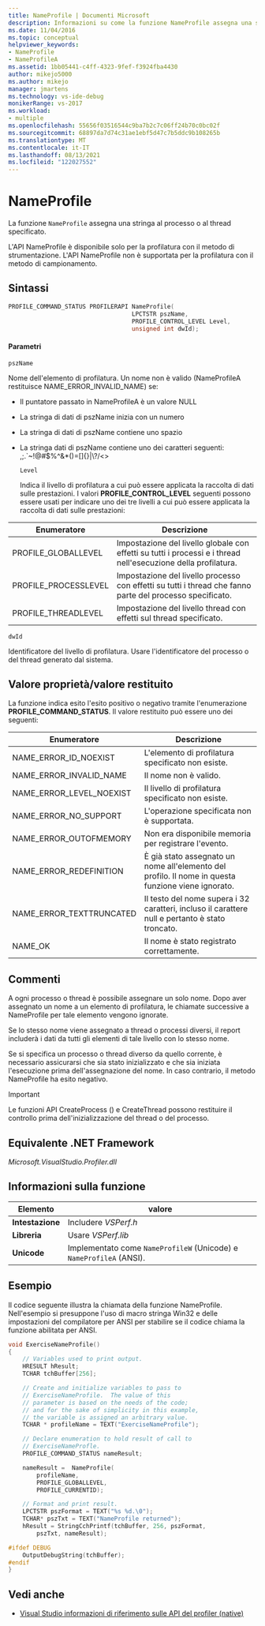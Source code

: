 ```yaml
---
title: NameProfile | Documenti Microsoft
description: Informazioni su come la funzione NameProfile assegna una stringa al processo o al thread specificato. Inoltre, l'API NameProfile è disponibile solo per la profilatura della strumentazione.
ms.date: 11/04/2016
ms.topic: conceptual
helpviewer_keywords:
- NameProfile
- NameProfileA
ms.assetid: 1bb05441-c4ff-4323-9fef-f3924fba4430
author: mikejo5000
ms.author: mikejo
manager: jmartens
ms.technology: vs-ide-debug
monikerRange: vs-2017
ms.workload:
- multiple
ms.openlocfilehash: 55656f03516544c9ba7b2c7c06ff24b70c0bc02f
ms.sourcegitcommit: 68897da7d74c31ae1ebf5d47c7b5ddc9b108265b
ms.translationtype: MT
ms.contentlocale: it-IT
ms.lasthandoff: 08/13/2021
ms.locfileid: "122027552"
---
```

# <a name="nameprofile"></a>NameProfile
La funzione `NameProfile` assegna una stringa al processo o al thread specificato.

 L'API NameProfile è disponibile solo per la profilatura con il metodo di strumentazione. L'API NameProfile non è supportata per la profilatura con il metodo di campionamento.

## <a name="syntax"></a>Sintassi

```cpp
PROFILE_COMMAND_STATUS PROFILERAPI NameProfile(
                                   LPCTSTR pszName,
                                   PROFILE_CONTROL_LEVEL Level,
                                   unsigned int dwId);
```

#### <a name="parameters"></a>Parametri
 `pszName`

 Nome dell'elemento di profilatura. Un nome non è valido (NameProfileA restituisce NAME_ERROR_INVALID_NAME) se:

- Il puntatore passato in NameProfileA è un valore NULL

- La stringa di dati di pszName inizia con un numero

- La stringa di dati di pszName contiene uno spazio

- La stringa dati di pszName contiene uno dei caratteri seguenti: ,;.`~!@#$%^&*()=[]{}&#124;\\?/<>

  `Level`

  Indica il livello di profilatura a cui può essere applicata la raccolta di dati sulle prestazioni. I valori **PROFILE_CONTROL_LEVEL** seguenti possono essere usati per indicare uno dei tre livelli a cui può essere applicata la raccolta di dati sulle prestazioni:

|Enumeratore|Descrizione|
|----------------|-----------------|
|PROFILE_GLOBALLEVEL|Impostazione del livello globale con effetti su tutti i processi e i thread nell'esecuzione della profilatura.|
|PROFILE_PROCESSLEVEL|Impostazione del livello processo con effetti su tutti i thread che fanno parte del processo specificato.|
|PROFILE_THREADLEVEL|Impostazione del livello thread con effetti sul thread specificato.|

 `dwId`

 Identificatore del livello di profilatura. Usare l'identificatore del processo o del thread generato dal sistema.

## <a name="property-valuereturn-value"></a>Valore proprietà/valore restituito
 La funzione indica esito l'esito positivo o negativo tramite l'enumerazione **PROFILE_COMMAND_STATUS**. Il valore restituito può essere uno dei seguenti:

|Enumeratore|Descrizione|
|----------------|-----------------|
|NAME_ERROR_ID_NOEXIST|L'elemento di profilatura specificato non esiste.|
|NAME_ERROR_INVALID_NAME|Il nome non è valido.|
|NAME_ERROR_LEVEL_NOEXIST|Il livello di profilatura specificato non esiste.|
|NAME_ERROR_NO_SUPPORT|L'operazione specificata non è supportata.|
|NAME_ERROR_OUTOFMEMORY|Non era disponibile memoria per registrare l'evento.|
|NAME_ERROR_REDEFINITION|È già stato assegnato un nome all'elemento del profilo. Il nome in questa funzione viene ignorato.|
|NAME_ERROR_TEXTTRUNCATED|Il testo del nome supera i 32 caratteri, incluso il carattere null e pertanto è stato troncato.|
|NAME_OK|Il nome è stato registrato correttamente.|

## <a name="remarks"></a>Commenti
 A ogni processo o thread è possibile assegnare un solo nome. Dopo aver assegnato un nome a un elemento di profilatura, le chiamate successive a NameProfile per tale elemento vengono ignorate.

 Se lo stesso nome viene assegnato a thread o processi diversi, il report includerà i dati da tutti gli elementi di tale livello con lo stesso nome.

 Se si specifica un processo o thread diverso da quello corrente, è necessario assicurarsi che sia stato inizializzato e che sia iniziata l'esecuzione prima dell'assegnazione del nome. In caso contrario, il metodo NameProfile ha esito negativo.

> [!IMPORTANT]
> Le funzioni API CreateProcess () e CreateThread possono restituire il controllo prima dell'inizializzazione del thread o del processo.

## <a name="net-framework-equivalent"></a>Equivalente .NET Framework
 *Microsoft.VisualStudio.Profiler.dll*

## <a name="function-information"></a>Informazioni sulla funzione

|Elemento|valore|
|-|-|
|**Intestazione**|Includere *VSPerf.h*|
|**Libreria**|Usare *VSPerf.lib*|
|**Unicode**|Implementato come `NameProfileW` (Unicode) e `NameProfileA` (ANSI).|

## <a name="example"></a>Esempio
 Il codice seguente illustra la chiamata della funzione NameProfile. Nell'esempio si presuppone l'uso di macro stringa Win32 e delle impostazioni del compilatore per ANSI per stabilire se il codice chiama la funzione abilitata per ANSI.

```cpp
void ExerciseNameProfile()
{
    // Variables used to print output.
    HRESULT hResult;
    TCHAR tchBuffer[256];

    // Create and initialize variables to pass to
    // ExerciseNameProfile.  The value of this
    // parameter is based on the needs of the code;
    // and for the sake of simplicity in this example,
    // the variable is assigned an arbitrary value.
    TCHAR * profileName = TEXT("ExerciseNameProfile");

    // Declare enumeration to hold result of call to
    // ExerciseNameProfle.
    PROFILE_COMMAND_STATUS nameResult;

    nameResult =  NameProfile(
        profileName,
        PROFILE_GLOBALLEVEL,
        PROFILE_CURRENTID);

    // Format and print result.
    LPCTSTR pszFormat = TEXT("%s %d.\0");
    TCHAR* pszTxt = TEXT("NameProfile returned");
    hResult = StringCchPrintf(tchBuffer, 256, pszFormat,
        pszTxt, nameResult);

#ifdef DEBUG
    OutputDebugString(tchBuffer);
#endif
}
```

## <a name="see-also"></a>Vedi anche
- [Visual Studio informazioni di riferimento sulle API del profiler (native)](../profiling/visual-studio-profiler-api-reference-native.md)

